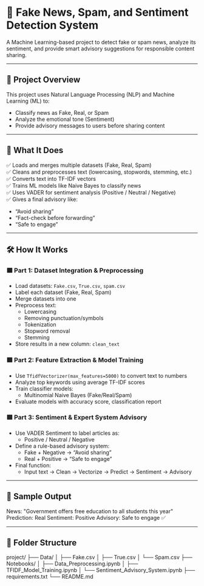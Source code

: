 # 📰 Fake News, Spam, and Sentiment Detection System

A Machine Learning-based project to detect fake or spam news, analyze its sentiment, and provide smart advisory suggestions for responsible content sharing.

---

## 📂 Project Overview

This project uses Natural Language Processing (NLP) and Machine Learning (ML) to:
- Classify news as Fake, Real, or Spam
- Analyze the emotional tone (Sentiment)
- Provide advisory messages to users before sharing content

---

## 🚀 What It Does

✅ Loads and merges multiple datasets (Fake, Real, Spam)  
✅ Cleans and preprocesses text (lowercasing, stopwords, stemming, etc.)  
✅ Converts text into TF-IDF vectors  
✅ Trains ML models like Naive Bayes to classify news  
✅ Uses VADER for sentiment analysis (Positive / Neutral / Negative)  
✅ Gives a final advisory like:
- “Avoid sharing”
- “Fact-check before forwarding”
- “Safe to engage”

---

## 🛠️ How It Works

### 🟦 Part 1: Dataset Integration & Preprocessing
- Load datasets: `Fake.csv`, `True.csv`, `spam.csv`
- Label each dataset (Fake, Real, Spam)
- Merge datasets into one
- Preprocess text:
  - Lowercasing
  - Removing punctuation/symbols
  - Tokenization
  - Stopword removal
  - Stemming
- Store results in a new column: `clean_text`

### 🟩 Part 2: Feature Extraction & Model Training
- Use `TfidfVectorizer(max_features=5000)` to convert text to numbers
- Analyze top keywords using average TF-IDF scores
- Train classifier models:
  - Multinomial Naive Bayes (Fake/Real/Spam)
- Evaluate models with accuracy score, classification report

### 🟥 Part 3: Sentiment & Expert System Advisory
- Use VADER Sentiment to label articles as:
  - Positive / Neutral / Negative
- Define a rule-based advisory system:
  - Fake + Negative → “Avoid sharing”
  - Real + Positive → “Safe to engage”
- Final function:
  - Input text → Clean → Vectorize → Predict → Sentiment → Advisory

---

## 🧪 Sample Output
News: "Government offers free education to all students this year" Prediction: Real
Sentiment: Positive
Advisory: Safe to engage ✅

---

## 📁 Folder Structure

project/ ├── Data/ │ ├── Fake.csv │ ├── True.csv │ └── Spam.csv ├── Notebooks/ │ ├── Data_Preprocessing.ipynb │ ├── TFIDF_Model_Training.ipynb │ └── Sentiment_Advisory_System.ipynb ├── requirements.txt └── README.md

